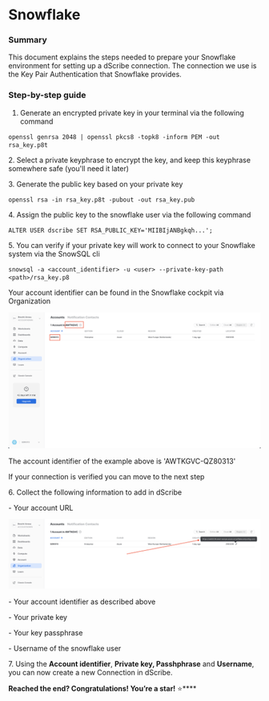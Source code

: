 # Snowflake

### Summary

This document explains the steps needed to prepare your Snowflake environment for setting up a dScribe connection. The connection we use is the Key Pair Authentication that Snowflake provides.

### Step-by-step guide

1. Generate an encrypted private key in your terminal via the following command

```
openssl genrsa 2048 | openssl pkcs8 -topk8 -inform PEM -out rsa_key.p8t
```

&#x20;2\. Select a private keyphrase to encrypt the key, and keep this keyphrase somewhere safe (you'll need it later)

&#x20;3\. Generate the public key based on your private key

```
openssl rsa -in rsa_key.p8t -pubout -out rsa_key.pub
```

&#x20;4\. Assign the public key to the snowflake user via the following command

```
ALTER USER dscribe SET RSA_PUBLIC_KEY='MIIBIjANBgkqh...';
```

&#x20;5\. You can verify if your private key will work to connect to your Snowflake system via the SnowSQL cli&#x20;

```
snowsql -a <account_identifier> -u <user> --private-key-path <path>/rsa_key.p8
```

&#x20;Your account identifier can be found in the Snowflake cockpit via Organization&#x20;

![](<../../.gitbook/assets/afbeelding (1).png>)

The account identifier of the example above is 'AWTKGVC-QZ80313'

If your connection is verified you can move to the next step

&#x20;6\. Collect the following information to add in dScribe

&#x20; \- Your account URL

&#x20;![](../../.gitbook/assets/afbeelding.png)

&#x20; \- Your account identifier as described above

&#x20; \- Your private key

&#x20; \- Your key passphrase

&#x20; \- Username of the snowflake user

7\. Using the **Account identifier**, **Private key, Passhphrase** and **Username**, you can now create a new Connection in dScribe.

**Reached the end? Congratulations! You’re a star!** :star:****



